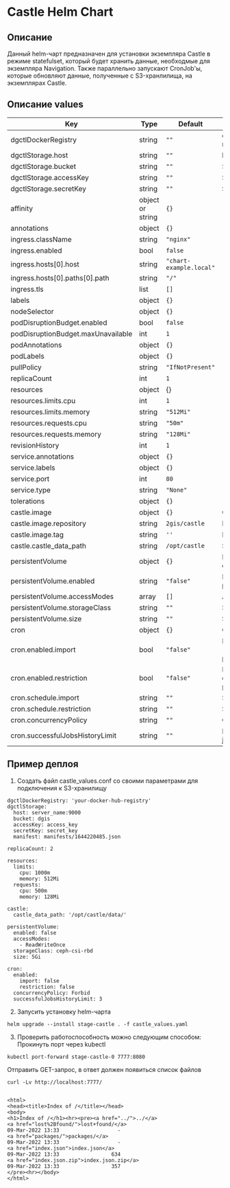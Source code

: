 # Castle Helm Chart
## Описание
Данный helm-чарт предназначен для установки экземпляра Castle в режиме statefulset, который будет хранить данные, необходмые для экземпляра Navigation. Также параллельно запускают CronJob'ы, которые обновляют данные, полученные с S3-хранлилища, на экземплярах Castle.


## Описание values
| Key | Type | Default | Description |
|-----|------|---------|-------------|
| dgctlDockerRegistry | string | `""` | docker registry server name  |
| dgctlStorage.host | string | `""` | host:port of S3 server  |
| dgctlStorage.bucket | string | `""` | S3 bucket  |
| dgctlStorage.accessKey | string | `""` | S3 access key  |
| dgctlStorage.secretKey | string | `""` | S3 secret key |
| affinity | object or string | `{}` |  |
| annotations | object | `{}` |  |
| ingress.className | string | `"nginx"` |  |
| ingress.enabled | bool | `false` |  |
| ingress.hosts[0].host | string | `"chart-example.local"` |  |
| ingress.hosts[0].paths[0].path | string | `"/"` |  |
| ingress.tls | list | `[]` |  |
| labels | object | `{}` |  |
| nodeSelector | object | `{}` |  |
| podDisruptionBudget.enabled | bool | `false` |  |
| podDisruptionBudget.maxUnavailable | int | `1` |  |
| podAnnotations | object | `{}` |  |
| podLabels | object | `{}` |  |
| pullPolicy | string | `"IfNotPresent"` |  |
| replicaCount | int | `1` |  |
| resources | object | {} |  |
| resources.limits.cpu | int | `1` |  |
| resources.limits.memory | string | `"512Mi"` |  |
| resources.requests.cpu | string | `"50m"` |  |
| resources.requests.memory | string | `"128Mi"` |  |
| revisionHistory | int | `1` |  |
| service.annotations | object | `{}` |  |
| service.labels | object | `{}` |  |
| service.port | int | `80` |  |
| service.type | string | `"None"` |  |
| tolerations | object | `{}` |  |
| castle.image | object | `{}` | Castle image  |
| castle.image.repository | string | `2gis/castle` | Image name  |
| castle.image.tag | string | `''` | Image tag  |
| castle.castle_data_path | string | `/opt/castle` | Store path for castle data  |
| persistentVolume | object | `{}` | Persistent volume definition |
| persistentVolume.enabled | string | `"false"` | Enable or disable persistent volume claim |
| persistentVolume.accessModes | array | `[]` | Access modes for PV |
| persistentVolume.storageClass | string | `""` | Storage class for PV |
| persistentVolume.size | string | `""` | Size of PV |
| cron | object | `{}` | Cron job definition |
| cron.enabled.import | bool | `"false"` | If import cron job enabled (requires persistentVolume.enabled) |
| cron.enabled.restriction | bool | `"false"` | If restriction cron job enabled (requires persistentVolume.enabled) |
| cron.schedule.import | string | `""` | Schedule in cron format |
| cron.schedule.restriction | string | `""` | Schedule in cron format |
| cron.concurrencyPolicy | string | `""` | Concurrency policy |
| cron.successfulJobsHistoryLimit | string | `""` | Number of stored succeful jobs |







## Пример деплоя
1. Создать файл castle_values.conf со своими параметрами для подключения к S3-хранилищу
```
dgctlDockerRegistry: 'your-docker-hub-registry'
dgctlStorage:
  host: server_name:9000
  bucket: dgis
  accessKey: access_key
  secretKey: secret_key
  manifest: manifests/1644220485.json
 
replicaCount: 2

resources:
  limits:
    cpu: 1000m
    memory: 512Mi
  requests:
    cpu: 500m
    memory: 128Mi

castle:
  castle_data_path: '/opt/castle/data/'

persistentVolume:
  enabled: false
  accessModes:
    - ReadWriteOnce
  storageClass: ceph-csi-rbd
  size: 5Gi

cron:
  enabled:
    import: false
    restriction: false
  concurrencyPolicy: Forbid
  successfulJobsHistoryLimit: 3
```

2. Запусить установку helm-чарта
```
helm upgrade --install stage-castle . -f castle_values.yaml
```
3. Проверить работоспособность можно следующим способом:
Прокинуть порт через kubectl 

```
kubectl port-forward stage-castle-0 7777:8080
```
Отправить GET-запрос, в ответ должен появиться список файлов

```
curl -Lv http://localhost:7777/


<html>
<head><title>Index of /</title></head>
<body>
<h1>Index of /</h1><hr><pre><a href="../">../</a>
<a href="lost%2Bfound/">lost+found/</a>                                        09-Mar-2022 13:33                   -
<a href="packages/">packages/</a>                                          09-Mar-2022 13:33                   -
<a href="index.json">index.json</a>                                         09-Mar-2022 13:33                 634
<a href="index.json.zip">index.json.zip</a>                                     09-Mar-2022 13:33                 357
</pre><hr></body>
</html>
```
